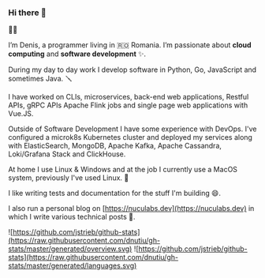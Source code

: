 ### Hi there 👋

🧑‍💻

I’m Denis, a programmer living in 🇷🇴 Romania. I’m passionate about **cloud computing** and **software development** ✨.

During my day to day work I develop software in Python, Go, JavaScript and sometimes Java. 🪛

I have worked on CLIs, microservices, back-end web applications, Restful APIs, gRPC APIs Apache Flink jobs and single page web applications with Vue.JS. 

Outside of Software Development I have some experience with DevOps. I've configured a microk8s Kubernetes cluster and deployed my services along with ElasticSearch, MongoDB, Apache Kafka, Apache Cassandra, Loki/Grafana Stack and ClickHouse.

At home I use Linux & Windows and at the job I currently use a MacOS system, previously I've used Linux. 👾

I like writing tests and documentation for the stuff I'm building 😄. 

I also run a personal blog on [https://nuculabs.dev](https://nuculabs.dev) in which I write various technical posts 💬.

![https://github.com/jstrieb/github-stats](https://raw.githubusercontent.com/dnutiu/gh-stats/master/generated/overview.svg)
![https://github.com/jstrieb/github-stats](https://raw.githubusercontent.com/dnutiu/gh-stats/master/generated/languages.svg)

<!--
**dnutiu/dnutiu** is a ✨ _special_ ✨ repository because its `README.md` (this file) appears on your GitHub profile.

Here are some ideas to get you started:

- 🔭 I’m currently working on ...
- 🌱 I’m currently learning ...
- 👯 I’m looking to collaborate on ...
- 🤔 I’m looking for help with ...
- 💬 Ask me about ...
- 📫 How to reach me: ...
- 😄 Pronouns: ...
- ⚡ Fun fact: ...
-->
